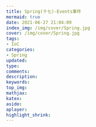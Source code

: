 ```yaml
---
title: Spring(十七)-Events事件
mermaid: true
date: 2021-06-27 21:04:09
index_img: /img/cover/Spring.jpg
cover: /img/cover/Spring.jpg
tags:
- IoC 
categories:
- Spring
updated:
type:
comments:
description:
keywords:
top_img:
mathjax:
katex:
aside:
aplayer:
highlight_shrink:
---
```

